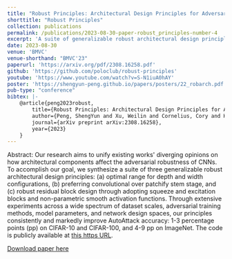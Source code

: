 ```yaml
---
title: "Robust Principles: Architectural Design Principles for Adversarially Robust CNNs"
shorttitle: "Robust Principles"
collection: publications
permalink: /publications/2023-08-30-paper-robust_principles-number-4
excerpt: 'A suite of generalizable robust architectural design principles.'
date: 2023-08-30
venue: 'BMVC'
venue-shorthand: "BMVC'23"
paperurl: 'https://arxiv.org/pdf/2308.16258.pdf'
github: 'https://github.com/poloclub/robust-principles'
youtube: 'https://www.youtube.com/watch?v=S-N1iuA0hAY'
poster: 'https://shengyun-peng.github.io/papers/posters/22_robarch.pdf'
pub-type: "conference"
bibtex: |-
    @article{peng2023robust,
        title={Robust Principles: Architectural Design Principles for Adversarially Robust CNNs},
        author={Peng, ShengYun and Xu, Weilin and Cornelius, Cory and Hull, Matthew and Li, Kevin and Duggal, Rahul and Phute, Mansi and Martin, Jason and Chau, Duen Horng},
        journal={arXiv preprint arXiv:2308.16258},
        year={2023}
    }
---
```

Abstract: Our research aims to unify existing works' diverging opinions on how architectural components affect the adversarial robustness of CNNs. To accomplish our goal, we synthesize a suite of three generalizable robust architectural design principles: (a) optimal range for depth and width configurations, (b) preferring convolutional over patchify stem stage, and (c) robust residual block design through adopting squeeze and excitation blocks and non-parametric smooth activation functions. Through extensive experiments across a wide spectrum of dataset scales, adversarial training methods, model parameters, and network design spaces, our principles consistently and markedly improve AutoAttack accuracy: 1-3 percentage points (pp) on CIFAR-10 and CIFAR-100, and 4-9 pp on ImageNet. The code is publicly available at [this https URL](https://github.com/poloclub/robust-principles).

[Download paper here](https://arxiv.org/pdf/2308.16258.pdf)